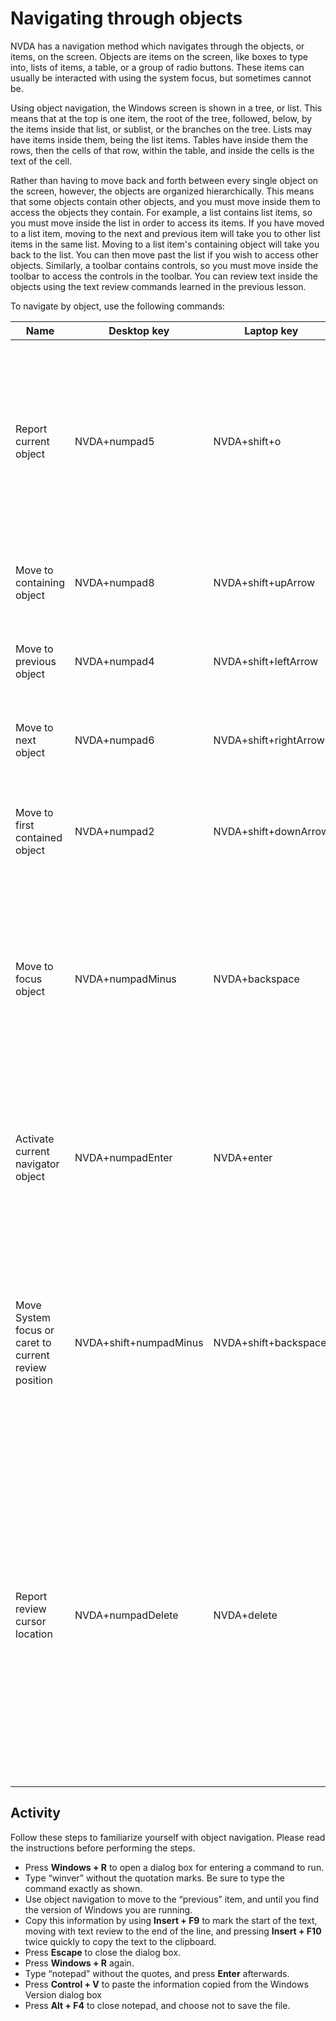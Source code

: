 # Navigating through objects

NVDA has a navigation method which navigates through the objects, or
items, on the screen. Objects are items on the screen, like boxes to
type into, lists of items, a table, or a group of radio buttons. These
items can usually be interacted with using the system focus, but
sometimes cannot be.

Using object navigation, the Windows screen is shown in a tree, or
list. This means that at the top is one item, the root of the tree,
followed, below, by the items inside that list, or sublist, or the
branches on the tree. Lists may have items inside them, being the list
items. Tables have inside them the rows, then the cells of that row,
within the table, and inside the
cells is the text of the cell.

Rather than having to move back and forth between every single object
on the screen, however, the objects are organized hierarchically. This
means that some objects contain other objects, and you must move
inside them to access the objects they contain. For example, a list
contains list items, so you must move inside the list in order to
access its items. If you have moved to a list item, moving to the next
and previous item will take you to other list items in the same list.
Moving to a list item's containing object will take you back to the
list. You can then move past the list if you wish to access other
objects. Similarly, a toolbar contains controls, so you must move
inside the toolbar to access the controls in the toolbar. You can
review text inside the objects using the text review commands learned
in the previous lesson.

To navigate by object, use the following commands:

<table>
<thead>
<tr class="header">
<th>Name</th>
<th>Desktop key</th>
<th>Laptop key</th>
<th>Touch</th>
<th>Description</th>
</tr>
</thead>
<tbody>
<tr>
<td>Report current object</td>
<td>NVDA+numpad5</td>
<td>NVDA+shift+o</td>
<td>none</td>
<td>Reports the current navigator object. Pressing twice spells the information, and pressing 3 times copies this object’s name and value to the clipboard.</td>
</tr>
<tr>
<td>Move to containing object</td>
<td>NVDA+numpad8</td>
<td>NVDA+shift+upArrow</td>
<td>flick up (object mode)</td>
<td>Moves to the object containing the current navigator object</td>
</tr>
<tr>
<td>Move to previous object</td>
<td>NVDA+numpad4</td>
<td>NVDA+shift+leftArrow</td>
<td>flick left (object mode)</td>
<td>Moves to the object before the current navigator object</td>
</tr>
<tr>
<td>Move to next object</td>
<td>NVDA+numpad6</td>
<td>NVDA+shift+rightArrow</td>
<td>flick right (object mode)</td>
<td>Moves to the object after the current navigator object</td>
</tr>
<tr>
<td>Move to first contained object</td>
<td>NVDA+numpad2</td>
<td>NVDA+shift+downArrow</td>
<td>flick down (object mode)</td>
<td>Moves to the first object contained by the current navigator object</td>
</tr>
<tr>
<td>Move to focus object</td>
<td>NVDA+numpadMinus</td>
<td>NVDA+backspace</td>
<td>none</td>
<td>Moves to the object that currently has the system focus, and also places the review cursor at the position of the System caret, if it is showing</td>
</tr>
<tr>
<td>Activate current navigator object</td>
<td>NVDA+numpadEnter</td>
<td>NVDA+enter</td>
<td>double tap</td>
<td>Activates the current navigator object (similar to clicking with the mouse or pressing space when it has the system focus)</td>
</tr>
<tr>
<td>Move System focus or caret to current review position</td>
<td>NVDA+shift+numpadMinus</td>
<td>NVDA+shift+backspace</td>
<td>none</td>
<td>pressed once Moves the System focus to the current navigator object, pressed twice moves the system caret to the position of the review cursor</td>
</tr>
<tr>
<td>Report review cursor location</td>
<td>NVDA+numpadDelete</td>
<td>NVDA+delete</td>
<td>none</td>
<td>Reports information about the location of the text or object at the review cursor. For example, this might include the percentage through the document, the distance from the edge of the page or the exact screen position. Pressing twice may provide further detail.</td>
</tr>
</tbody>
</table>

## Activity

Follow these steps to familiarize yourself with object navigation.
Please read the instructions before performing the steps.

* Press **Windows + R** to open a dialog box for entering a command to run.
* Type “winver” without the quotation marks. Be sure to type the command exactly as shown.
* Use object navigation to move to the “previous” item, and until you find the version of Windows you are running.
* Copy this information by using **Insert + F9** to mark the start of the text, moving with text review to the end of the line, and pressing **Insert + F10** twice quickly to copy the text to the clipboard.
* Press **Escape** to close the dialog box.
* Press **Windows + R** again.
* Type “notepad” without the quotes, and press **Enter** afterwards.
* Press **Control + V** to paste the information copied from the Windows Version dialog box
* Press **Alt + F4** to close notepad, and choose not to save the file.
